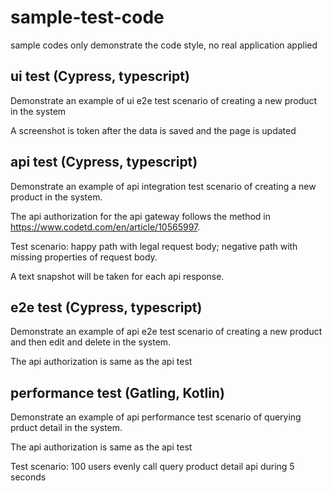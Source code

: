 # sample-test-code
sample codes only demonstrate the code style, no real application applied
## ui test (Cypress, typescript)
Demonstrate an example of ui e2e test scenario of creating a new product in the system

A screenshot is token after the data is saved and the page is updated

## api test (Cypress, typescript)
Demonstrate an example of api integration test scenario of creating a new product in the system. 
 
The api authorization for the api gateway follows the method in https://www.codetd.com/en/article/10565997.
 
Test scenario: happy path with legal request body; negative path with missing properties of request body.

A text snapshot will be taken for each api response.

## e2e test (Cypress, typescript)
Demonstrate an example of api e2e test scenario of creating a new product and then edit and delete in the system.

The api authorization is same as the api test

## performance test (Gatling, Kotlin)
Demonstrate an example of api performance test scenario of querying prduct detail in the system. 

The api authorization is same as the api test

Test scenario: 100 users evenly call query product detail api during 5 seconds